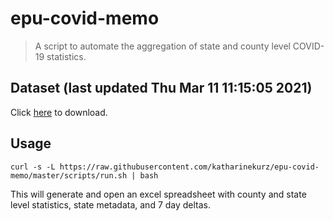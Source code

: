 # epu-covid-memo

> A script to automate the aggregation of state and county level COVID-19 statistics.

<!-- tmpl start -->

## Dataset (last updated Thu Mar 11 11:15:05 2021)

Click [here](https://covid-artifacts.s3.amazonaws.com/records/2021-3-11-11154-covid_artifact.xls) to download.

<!-- tmpl end -->

## Usage

```
curl -s -L https://raw.githubusercontent.com/katharinekurz/epu-covid-memo/master/scripts/run.sh | bash
```

This will generate and open an excel spreadsheet with county and state level statistics, state metadata, and 7 day deltas.